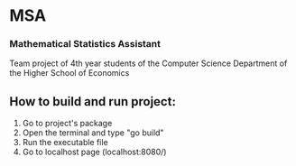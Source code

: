# MSA
### Mathematical Statistics Assistant
Team project of 4th year students of the Computer Science Department of the Higher School of Economics

## How to build and run project:
1. Go to project's package
2. Open the terminal and type "go build"
3. Run the executable file
4. Go to localhost page (localhost:8080/)
